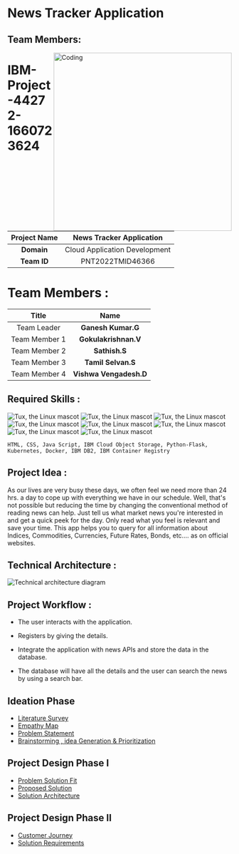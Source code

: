 # News Tracker Application
## Team Members:
    
  
  
  
  
<img align="right" alt="Coding" width="400" src="https://camo.githubusercontent.com/5ddf73ad3a205111cf8c686f687fc216c2946a75005718c8da5b837ad9de78c9/68747470733a2f2f7468756d62732e6766796361742e636f6d2f4576696c4e657874446576696c666973682d736d616c6c2e676966">

# IBM-Project-44272-1660723624

|      **Project Name**     | News Tracker Application |
|:---------------------:|:------------------------------:|
|         **Domain**        |  Cloud Application Development |
|        **Team ID**        |  PNT2022TMID46366 |

# Team Members :
|   **Title**   |         **Name**        |
|:-------------:|:-----------------------:|
|  Team Leader  |  **Ganesh Kumar.G**     |
| Team Member 1 |  **Gokulakrishnan.V**   |
| Team Member 2 |  **Sathish.S**          |
| Team Member 3 |  **Tamil Selvan.S**     |
| Team Member 4 |  **Vishwa Vengadesh.D** |

## Required Skills :
 ![Tux, the Linux mascot](https://img.icons8.com/color/48/40C057/html-5--v1.png)   ![Tux, the Linux mascot](https://img.icons8.com/fluency/48/000000/css3.png) ![Tux, the Linux mascot](https://img.icons8.com/fluency/48/000000/javascript.png) ![Tux, the Linux mascot]( https://img.icons8.com/color/48/000000/kubernetes.png) ![Tux, the Linux mascot](https://img.icons8.com/color/48/000000/docker.png)  ![Tux, the Linux mascot](https://img.icons8.com/fluency/48/000000/python.png)  ![Tux, the Linux mascot]( https://img.icons8.com/ios-filled/50/000000/flask.png) ![Tux, the Linux mascot](https://img.icons8.com/nolan/64/ibm.png)

    HTML, CSS, Java Script, IBM Cloud Object Storage, Python-Flask, Kubernetes, Docker, IBM DB2, IBM Container Registry

## Project Idea :
As our lives are very busy these days, we often feel we need more than 24 hrs. a day to cope up with everything we have in our schedule. Well, that's not possible but reducing the time by changing the conventional method of reading news can help. Just tell us what market news you're interested in and get a quick peek for the day. Only read what you feel is relevant and save your time. This app helps you to query for all information about Indices, Commodities, Currencies, Future Rates, Bonds, etc.… as on official websites.

## Technical Architecture :
![Technical architecture diagram](https://lh4.googleusercontent.com/WxV5D1L-EMl3jnFqZS9L9w9oFOkzbID-ACQyYIyzvrAYaUxp-Ry_tbCPd9xG0YKPhV97C3yayncVX49Lnbv9tJE1O7SzpvhWtCADTaikdF-aKo2Ie7JOld9iysZB8R0tzDvUthOx)

## Project Workflow :

 - The user interacts with the application.

 - Registers by giving the details.

 - Integrate the application with news APIs and store the data in the database.

 - The database will have all the details and the user can search the news by using a search bar.

## Ideation Phase

* [Literature Survey](https://github.com/IBM-EPBL/IBM-Project-44272-1660723624/blob/main/Project%20Design%20%26%20Planning/Ideation%20Phase/Literature%20Survey.pdf)
* [Empathy Map](https://github.com/IBM-EPBL/IBM-Project-44272-1660723624/blob/main/Project%20Design%20%26%20Planning/Ideation%20Phase/Empathy%20Map.pdf)
* [Problem Statement](https://github.com/IBM-EPBL/IBM-Project-44272-1660723624/blob/main/Project%20Design%20%26%20Planning/Ideation%20Phase/Problem%20Statement.pdf)
* [Brainstorming , idea Generation & Prioritization](https://github.com/IBM-EPBL/IBM-Project-44272-1660723624/blob/main/Project%20Design%20%26%20Planning/Ideation%20Phase/Brainstorming-%20Idea%20Generation-%20Prioritizaation.pdf)

## Project Design Phase I

* [Problem Solution Fit](https://github.com/IBM-EPBL/IBM-Project-44272-1660723624/blob/main/Project%20Design%20%26%20Planning/Project%20Design%20Phase%20I/Problem%20Solution%20Fit.pdf)
* [Proposed Solution](https://github.com/IBM-EPBL/IBM-Project-44272-1660723624/blob/main/Project%20Design%20%26%20Planning/Project%20Design%20Phase%20I/Proposed%20Solution.pdf)
* [Solution Architecture](https://github.com/IBM-EPBL/IBM-Project-44272-1660723624/blob/main/Project%20Design%20%26%20Planning/Project%20Design%20Phase%20I/Solution%20Architecture.pdf)

## Project Design Phase II

* [Customer Journey](https://github.com/IBM-EPBL/IBM-Project-44272-1660723624/blob/main/Project%20Design%20%26%20Planning/Project%20Design%20Phase%20II/Customer%20Journey.pdf)
* [Solution Requirements](https://github.com/IBM-EPBL/IBM-Project-44272-1660723624/blob/main/Project%20Design%20%26%20Planning/Project%20Design%20Phase%20II/Solution%20Requirements.pdf)
